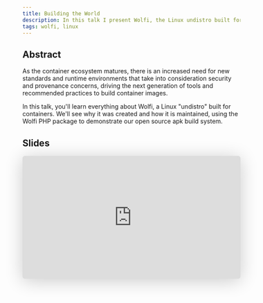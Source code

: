 ```yaml
---
title: Building the World
description: In this talk I present Wolfi, the Linux undistro built for containers.
tags: wolfi, linux
---
```


## Abstract

As the container ecosystem matures, there is an increased need for new standards and runtime environments that take into consideration security and provenance concerns, driving the next generation of tools and recommended practices to build container images.

In this talk, you'll learn everything about Wolfi, a Linux "undistro" built for containers. We'll see why it was created and how it is maintained, using the Wolfi PHP package to demonstrate our open source apk build system.

## Slides

<iframe class="speakerdeck-iframe" style="border: 0px; background: rgba(0, 0, 0, 0.1) padding-box; margin: 0px; padding: 0px; border-radius: 6px; box-shadow: rgba(0, 0, 0, 0.2) 0px 5px 40px; width: 100%; height: auto; aspect-ratio: 560 / 315;" frameborder="0" src="https://speakerdeck.com/player/14a5f4f331014539ae54e45418db9575" title="Building the World: The Story Behind Wolfi" allowfullscreen="true" data-ratio="1.7777777777777777"></iframe>
